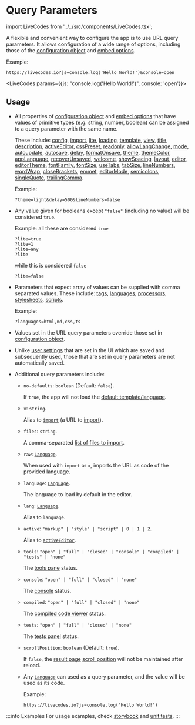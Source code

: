 # Query Parameters

import LiveCodes from '../../src/components/LiveCodes.tsx';

A flexible and convenient way to configure the app is to use URL query parameters.
It allows configuration of a wide range of options, including those of the [configuration object](./configuration-object.md) and [embed options](../sdk/js-ts.md#embed-options).

<div style={{clear: 'both'}}></div>
Example:

```
https://livecodes.io?js=console.log('Hello World!')&console=open
```

<LiveCodes params={{js: "console.log('Hello World!')", console: 'open'}}></LiveCodes>

## Usage

- All properties of [configuration object](./configuration-object.md) and [embed options](../sdk/js-ts.md#embed-options) that have values of primitive types (e.g. string, number, boolean) can be assigned to a query parameter with the same name.

  These include:
  [config](../sdk/js-ts.md#config),
  [import](../sdk/js-ts.md#import),
  [lite](../configuration/configuration-object.md#mode),
  [loading](../sdk/js-ts.md#loading),
  [template](../sdk/js-ts.md#template),
  [view](../configuration/configuration-object.md#view),
  [title](./configuration-object.md#title),
  [description](./configuration-object.md#description),
  [activeEditor](./configuration-object.md#activeeditor),
  [cssPreset](./configuration-object.md#csspreset),
  [readonly](./configuration-object.md#readonly),
  [allowLangChange](./configuration-object.md#allowlangchange),
  [mode](./configuration-object.md#mode),
  [autoupdate](./configuration-object.md#autoupdate),
  [autosave](./configuration-object.md#autosave),
  [delay](./configuration-object.md#delay),
  [formatOnsave](./configuration-object.md#formatonsave),
  [theme](./configuration-object.md#theme),
  [themeColor](./configuration-object.md#themecolor),
  [appLanguage](./configuration-object.md#applanguage),
  [recoverUnsaved](./configuration-object.md#recoverunsaved),
  [welcome](./configuration-object.md#welcome),
  [showSpacing](./configuration-object.md#showspacing),
  [layout](./configuration-object.md#layout),
  [editor](./configuration-object.md#editor),
  [editorTheme](./configuration-object.md#editortheme),
  [fontFamily](./configuration-object.md#fontfamily),
  [fontSize](./configuration-object.md#fontsize),
  [useTabs](./configuration-object.md#usetabs),
  [tabSize](./configuration-object.md#tabsize),
  [lineNumbers](./configuration-object.md#linenumbers),
  [wordWrap](./configuration-object.md#wordwrap),
  [closeBrackets](./configuration-object.md#closebrackets),
  [emmet](./configuration-object.md#emmet),
  [editorMode](./configuration-object.md#editormode),
  [semicolons](./configuration-object.md#semicolons),
  [singleQuote](./configuration-object.md#singlequote),
  [trailingComma](./configuration-object.md#trailingcomma).

  Example:

  ```
  ?theme=light&delay=500&lineNumbers=false
  ```

- Any value given for booleans except `"false"` (including no value) will be considered `true`.

  Example: all these are considered `true`

  ```
  ?lite=true
  ?lite=1
  ?lite=any
  ?lite
  ```

  while this is considered `false`

  ```
  ?lite=false
  ```

- Parameters that expect array of values can be supplied with comma separated values. These include:
  [tags](./configuration-object.md#tags),
  [languages](./configuration-object.md#languages),
  [processors](./configuration-object.md#processors),
  [stylesheets](./configuration-object.md#stylesheets),
  [scripts](./configuration-object.md#scripts).

  Example:

  ```
  ?languages=html,md,css,ts
  ```

- Values set in the URL query parameters override those set in [configuration object](./configuration-object.md).

- Unlike [user settings](../features/user-settings.md) that are set in the UI which are saved and subsequently used, those that are set in query parameters are not automatically saved.

- Additional query parameters include:

  - `no-defaults`: `boolean` (Default: `false`).

    If `true`, the app will not load the [default template/language](../features/default-template-language.md).

  - `x`: `string`.

    Alias to [`import`](../sdk/js-ts.md#import) (a URL to [import](../features/import.md)).

  - `files`: `string`.

    A comma-separated [list of files to import](../features/import.md#file-selection).

  - `raw`: [`Language`](../api/type-aliases/Language.md).

    When used with `import` or `x`, imports the URL as code of the provided language.

  - `language`: [`Language`](../api/type-aliases/Language.md).

    The language to load by default in the editor.

  - `lang`: [`Language`](../api/type-aliases/Language.md).

    Alias to `language`.

  - `active`: `"markup" | "style" | "script" | 0 | 1 | 2`.

    Alias to [`activeEditor`](./configuration-object.md#activeeditor).

  - `tools`: `"open" | "full" | "closed" | "console" | "compiled" | "tests" | "none"`

    The [tools pane](../features/tools-pane.md) status.

  - `console`: `"open" | "full" | "closed" | "none"`

    The [console](../features/console.md) status.

  - `compiled`: `"open" | "full" | "closed" | "none"`

    The [compiled code viewer](../features/compiled-code.md) status.

  - `tests`: `"open" | "full" | "closed" | "none"`

    The [tests panel](../features/tests.md) status.

  - `scrollPosition`: `boolean` (Default: `true`).

    If `false`, the [result page](../features/result.md) [scroll position](../features/result.md#scroll-position) will not be maintained after reload.

  - Any [`Language`](../api/type-aliases/Language.md) can used as a query parameter, and the value will be used as its code.

    Example:

    ```
    https://livecodes.io?js=console.log('Hello World!')
    ```

:::info Examples
For usage examples, check [storybook](pathname:///../stories/?path=/story/embed-options-params--select-language) and [unit tests](https://github.com/live-codes/livecodes/blob/develop/src/livecodes/config/__tests__/build-config.spec.ts).
:::

<!-- TODO: add docs for languageSelector and ToolsStatus -->
